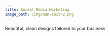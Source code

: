 ```yaml
---
title: Social Media Marketing
image_path: /img/man-suit-2.png
---
```


Beautiful, clean designs tailored to your business